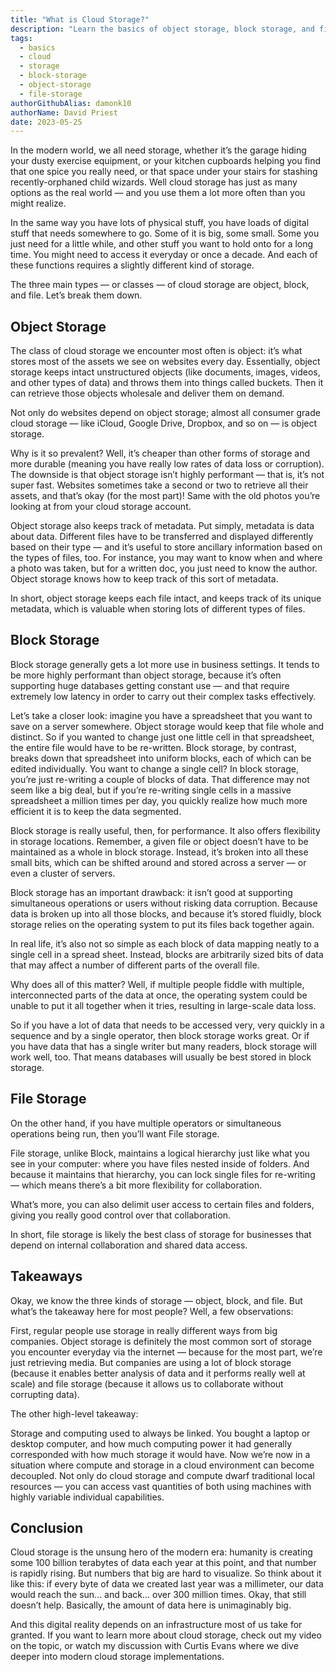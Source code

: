 ```yaml
---
title: "What is Cloud Storage?"
description: "Learn the basics of object storage, block storage, and file storage - and why they matter to you."
tags:
  - basics
  - cloud
  - storage
  - block-storage
  - object-storage
  - file-storage
authorGithubAlias: damonk10
authorName: David Priest
date: 2023-05-25
---
```


In the modern world, we all need storage, whether it’s the garage hiding your dusty exercise equipment, or your kitchen cupboards helping you find that one spice you really need, or that space under your stairs for stashing recently-orphaned child wizards. Well cloud storage has just as many options as the real world — and you use them a lot more often than you might realize.

In the same way you have lots of physical stuff, you have loads of digital stuff that needs somewhere to go. Some of it is big, some small. Some you just need for a little while, and other stuff you want to hold onto for a long time. You might need to access it everyday or once a decade. And each of these functions requires a slightly different kind of storage.

The three main types — or classes — of cloud storage are object, block, and file. Let’s break them down.

## Object Storage

The class of cloud storage we encounter most often is object: it’s what stores most of the assets we see on websites every day. Essentially, object storage keeps intact unstructured objects (like documents, images, videos, and other types of data) and throws them into things called buckets. Then it can retrieve those objects wholesale and deliver them on demand.

Not only do websites depend on object storage; almost all consumer grade cloud storage — like iCloud, Google Drive, Dropbox, and so on — is object storage.

Why is it so prevalent? Well, it’s cheaper than other forms of storage and more durable (meaning you have really low rates of data loss or corruption). The downside is that object storage isn’t highly performant — that is, it’s not super fast. Websites sometimes take a second or two to retrieve all their assets, and that’s okay (for the most part)! Same with the old photos you’re looking at from your cloud storage account.

Object storage also keeps track of metadata. Put simply, metadata is data about data. Different files have to be transferred and displayed differently based on their type — and it’s useful to store ancillary information based on the types of files, too. For instance, you may want to know when and where a photo was taken, but for a written doc, you just need to know the author. Object storage knows how to keep track of this sort of metadata.

In short, object storage keeps each file intact, and keeps track of its unique metadata, which is valuable when storing lots of different types of files.

## Block Storage

Block storage generally gets a lot more use in business settings. It tends to be more highly performant than object storage, because it’s often supporting huge databases getting constant use — and that require extremely low latency in order to carry out their complex tasks effectively.

Let’s take a closer look: imagine you have a spreadsheet that you want to save on a server somewhere. Object storage would keep that file whole and distinct. So if you wanted to change just one little cell in that spreadsheet, the entire file would have to be re-written. Block storage, by contrast, breaks down that spreadsheet into uniform blocks, each of which can be edited individually. You want to change a single cell? In block storage, you’re just re-writing a couple of blocks of data. That difference may not seem like a big deal, but if you’re re-writing single cells in a massive spreadsheet a million times per day, you quickly realize how much more efficient it is to keep the data segmented.

Block storage is really useful, then, for performance. It also offers flexibility in storage locations. Remember, a given file or object doesn’t have to be maintained as a whole in block storage. Instead, it’s broken into all these small bits, which can be shifted around and stored across a server — or even a cluster of servers.

Block storage has an important drawback: it isn’t good at supporting simultaneous operations or users without risking data corruption. Because data is broken up into all those blocks, and because it’s stored fluidly, block storage relies on the operating system to put its files back together again.

In real life, it’s also not so simple as each block of data mapping neatly to a single cell in a spread sheet. Instead, blocks are arbitrarily sized bits of data that may affect a number of different parts of the overall file.

Why does all of this matter? Well, if multiple people fiddle with multiple, interconnected parts of the data at once, the operating system could be unable to put it all together when it tries, resulting in large-scale data loss.

So if you have a lot of data that needs to be accessed very, very quickly in a sequence and by a single operator, then block storage works great. Or if you have data that has a single writer but many readers, block storage will work well, too. That means databases will usually be best stored in block storage.

## File Storage

On the other hand, if you have multiple operators or simultaneous operations being run, then you’ll want File storage.

File storage, unlike Block, maintains a logical hierarchy just like what you see in your computer: where you have files nested inside of folders. And because it maintains that hierarchy, you can lock single files for re-writing — which means there’s a bit more flexibility for collaboration.

What’s more, you can also delimit user access to certain files and folders, giving you really good control over that collaboration.

In short, file storage is likely the best class of storage for businesses that depend on internal collaboration and shared data access.

## Takeaways

Okay, we know the three kinds of storage — object, block, and file. But what’s the takeaway here for most people? Well, a few observations:

First, regular people use storage in really different ways from big companies. Object storage is definitely the most common sort of storage you encounter everyday via the internet — because for the most part, we’re just retrieving media. But companies are using a lot of block storage (because it enables better analysis of data and it performs really well at scale) and file storage (because it allows us to collaborate without corrupting data).

The other high-level takeaway:

Storage and computing used to always be linked. You bought a laptop or desktop computer, and how much computing power it had generally corresponded with how much storage it would have. Now we’re now in a situation where compute and storage in a cloud environment can become decoupled. Not only do cloud storage and compute dwarf traditional local resources — you can access vast quantities of both using machines with highly variable individual capabilities.

## Conclusion

Cloud storage is the unsung hero of the modern era: humanity is creating some 100 billion terabytes of data each year at this point, and that number is rapidly rising. But numbers that big are hard to visualize. So think about it like this: if every byte of data we created last year was a millimeter, our data would reach the sun... and back... over 300 million times. Okay, that still doesn’t help. Basically, the amount of data here is unimaginably big.

And this digital reality depends on an infrastructure most of us take for granted. If you want to learn more about cloud storage, check out my video on the topic, or watch my discussion with Curtis Evans where we dive deeper into modern cloud storage implementations.
